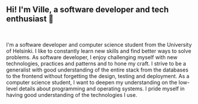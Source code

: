 <h2>
  Hi! I'm Ville, a software developer and tech enthusiast  🚀
</h2>

<br />

I'm a software developer and computer science student from the University of Helsinki. I like to constantly learn new skills and find better ways to solve problems. As software developer, I enjoy challenging myself with new technologies, practices and patterns and to hone my craft. I strive to be a generalist with good understanding of the entire stack from the databases to the frontend without forgetting the design, testing and deployment. As a computer science student, I want to deepen my understanding on the low-level details about programming and operating systems. I pride myself in having good understanding of the technologies I use.
